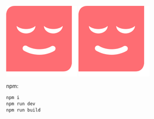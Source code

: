 ![alt text](https://github.com/concords/ledger-web-app/blob/main/public/android-chrome-192x192.png?raw=true#gh-light-mode-only)
![alt text](https://github.com/concords/ledger-web-app/blob/main/public/android-chrome-192x192.png?raw=true#gh-dark-mode-only)

npm:
```sh
npm i
npm run dev
npm run build
```
